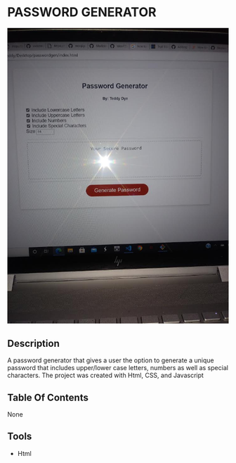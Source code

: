 # PASSWORD GENERATOR
![JS Password Generator](0.jpg
)

## Description 
A password generator that gives a user the option to generate  a unique password that includes upper/lower case letters, numbers as well as special characters. The project was created with Html, CSS, and Javascript

## Table Of Contents
None

## Tools
* Html